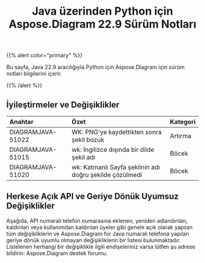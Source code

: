 ﻿---
title: Java üzerinden Python için Aspose.Diagram 22.9 Sürüm Notları
type: docs
weight: 19
url: /tr/python-java/aspose-diagram-for-python-via-java-22-9-release-notes/
---
{{% alert color="primary" %}}

Bu sayfa, Java 22.9 aracılığıyla Python için Aspose.Diagram için sürüm notları bilgilerini içerir.

{{% /alert %}}
## **İyileştirmeler ve Değişiklikler**  ##

|**Anahtar**|**Özet**|**Kategori**|
|:- |:- |:- |
|DIAGRAMJAVA-51022|WK: PNG'ye kaydettikten sonra şekil bozuk|Artırma|
|DIAGRAMJAVA-51015|wk: İngilizce dışında bir dilde şekil adı|Böcek|
|DIAGRAMJAVA-51020|wk: Katmanlı Sayfa şeklinin adı doğru şekilde çözülmedi|Böcek|

## **Herkese Açık API ve Geriye Dönük Uyumsuz Değişiklikler**
Aşağıda, API numaralı telefon numarasına eklenen, yeniden adlandırılan, kaldırılan veya kullanımdan kaldırılan üyeler gibi genele açık olarak yapılan tüm değişikliklerin ve Aspose.Diagram for Java numaralı telefona yapılan geriye dönük uyumlu olmayan değişikliklerin bir listesi bulunmaktadır. Listelenen herhangi bir değişiklikle ilgili endişeleriniz varsa lütfen şu adrese bildirin: Aspose.Diagram destek forumu.


